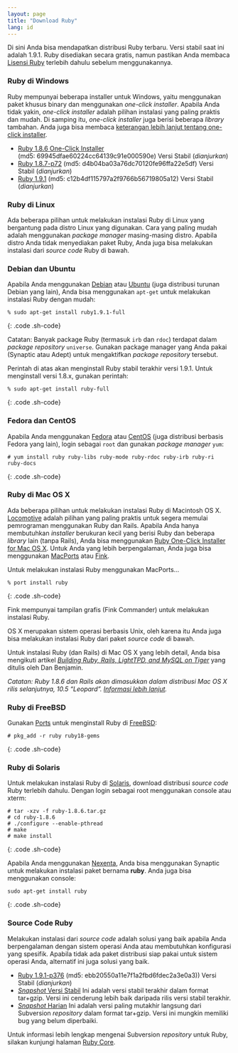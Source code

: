```yaml
---
layout: page
title: "Download Ruby"
lang: id
---
```


Di sini Anda bisa mendapatkan distribusi Ruby terbaru. Versi stabil saat
ini adalah 1.9.1. Ruby disediakan secara gratis, namun pastikan Anda
membaca [Lisensi Ruby][1] terlebih dahulu sebelum menggunakannya.

### Ruby di Windows

Ruby mempunyai beberapa installer untuk Windows, yaitu menggunakan paket
khusus binary dan menggunakan *one-click installer*. Apabila Anda tidak
yakin, *one-click installer* adalah pilihan instalasi yang paling
praktis dan mudah. Di samping itu, *one-click installer* juga berisi
beberapa *library* tambahan. Anda juga bisa membaca [keterangan lebih
lanjut tentang one-click installer][2].

* [Ruby 1.8.6 One-Click Installer][3]
  (md5: 69945dfae60224cc64139c91e000590e) Versi Stabil (*dianjurkan*)
* [Ruby 1.8.7-p72][4] (md5: d4b04ba03a76dc70120fe96ffa22e5df) Versi
  Stabil (*dianjurkan*)
* [Ruby 1.9.1][5] (md5: c12b4df115797a2f9766b56719805a12) Versi Stabil
  (*dianjurkan*)

### Ruby di Linux

Ada beberapa pilihan untuk melakukan instalasi Ruby di Linux yang
bergantung pada distro Linux yang digunakan. Cara yang paling mudah
adalah menggunakan *package manager* masing-masing distro. Apabila
distro Anda tidak menyediakan paket Ruby, Anda juga bisa melakukan
instalasi dari *source code* Ruby di bawah.

### Debian dan Ubuntu

Apabila Anda menggunakan [Debian][6] atau [Ubuntu][7] (juga distribusi
turunan Debian yang lain), Anda bisa menggunakan `apt-get` untuk
melakukan instalasi Ruby dengan mudah:

    % sudo apt-get install ruby1.9.1-full
{: .code .sh-code}

Catatan: Banyak package Ruby (termasuk `irb` dan `rdoc`) terdapat dalam
*package repository* `universe`. Gunakan package manager yang Anda pakai
(Synaptic atau Adept) untuk mengaktifkan *package repository* tersebut.

Perintah di atas akan menginstall Ruby stabil terakhir versi 1.9.1.
Untuk menginstall versi 1.8.x, gunakan perintah:

    % sudo apt-get install ruby-full
{: .code .sh-code}

### Fedora dan CentOS

Apabila Anda menggunakan [Fedora][8] atau [CentOS][9] (juga distribusi
berbasis Fedora yang lain), login sebagai `root` dan gunakan *package
manager* `yum`\:

    # yum install ruby ruby-libs ruby-mode ruby-rdoc ruby-irb ruby-ri ruby-docs
{: .code .sh-code}

### Ruby di Mac OS X

Ada beberapa pilihan untuk melakukan instalasi Ruby di Macintosh OS X.
[Locomotive][10] adalah pilihan yang paling praktis untuk segera memulai
pemrograman menggunakan Ruby dan Rails. Apabila Anda hanya membutuhkan
*installer* berukuran kecil yang berisi Ruby dan beberapa *library* lain
(tanpa Rails), Anda bisa menggunakan [Ruby One-Click Installer for Mac
OS X][11]. Untuk Anda yang lebih berpengalaman, Anda juga bisa
menggunakan [MacPorts][12] atau [Fink][13].

Untuk melakukan instalasi Ruby menggunakan MacPorts…

    % port install ruby
{: .code .sh-code}

Fink mempunyai tampilan grafis (Fink Commander) untuk melakukan
instalasi Ruby.

OS X merupakan sistem operasi berbasis Unix, oleh karena itu Anda juga
bisa melakukan instalasi Ruby dari paket *source code* di bawah.

Untuk instalasi Ruby (dan Rails) di Mac OS X yang lebih detail, Anda
bisa mengikuti artikel [*Building Ruby, Rails, LightTPD, and MySQL on
Tiger*][14] yang ditulis oleh Dan Benjamin.

*Catatan: Ruby 1.8.6 dan Rails akan dimasukkan dalam distribusi Mac OS X
rilis selanjutnya, 10.5 “Leopard”. [Informasi lebih lanjut][15].*

### Ruby di FreeBSD

Gunakan [Ports][16] untuk menginstall Ruby di [FreeBSD][17]\:

    # pkg_add -r ruby ruby18-gems
{: .code .sh-code}

### Ruby di Solaris

Untuk melakukan instalasi Ruby di [Solaris][18], download distribusi
*source code* Ruby terlebih dahulu. Dengan login sebagai root
menggunakan console atau xterm:

    # tar -xzv -f ruby-1.8.6.tar.gz
    # cd ruby-1.8.6
    # ./configure --enable-pthread
    # make
    # make install
{: .code .sh-code}

Apabila Anda menggunakan [Nexenta][19], Anda bisa menggunakan Synaptic
untuk melakukan instalasi paket bernama **ruby**. Anda juga bisa
menggunakan console:

    sudo apt-get install ruby
{: .code .sh-code}

### Source Code Ruby

Melakukan instalasi dari *source code* adalah solusi yang baik apabila
Anda berpengalaman dengan sistem operasi Anda atau membutuhkan
konfigurasi yang spesifik. Apabila tidak ada paket distribusi siap pakai
untuk sistem operasi Anda, alternatif ini juga solusi yang baik.

* [Ruby 1.9.1-p376][20] (md5: ebb20550a11e7f1a2fbd6fdec2a3e0a3)) Versi
  Stabil (*dianjurkan*)
* [*Snapshot* Versi Stabil][21] Ini adalah versi stabil terakhir dalam
  format tar+gzip. Versi ini cenderung lebih baik daripada rilis versi
  stabil terakhir.
* [*Snapshot* Harian][22] Ini adalah versi paling mutakhir langsung dari
  Subversion *repository* dalam format tar+gzip. Versi ini mungkin
  memiliki bug yang belum diperbaiki.

Untuk informasi lebih lengkap mengenai Subversion *repository* untuk
Ruby, silakan kunjungi halaman [Ruby Core](/id/community/ruby-core/).



[1]: http://www.ruby-lang.org/en/about/license.txt 
[2]: http://rubyinstaller.rubyforge.org/wiki/wiki.pl?RubyInstaller 
[3]: http://rubyforge.org/frs/download.php/47082/ruby186-27_rc2.exe 
[4]: ftp://ftp.ruby-lang.org/pub/ruby/binaries/mswin32/ruby-1.8.7-p72-i386-mswin32.zip "Binary saja"
[5]: ftp://ftp.ruby-lang.org//pub/ruby/binaries/mswin32/ruby-1.9.1-p376-i386-mswin32.zip "Binary saja"
[6]: http://www.debian.org 
[7]: http://www.ubuntu.com 
[8]: http://fedoraproject.org/ 
[9]: http://www.centos.org/ 
[10]: http://locomotive.raaum.org/ 
[11]: http://rubyosx.rubyforge.org/ 
[12]: http://www.macports.org/ 
[13]: http://fink.sourceforge.net/ 
[14]: http://hivelogic.com/articles/2005/12/01/ruby_rails_lighttpd_mysql_tiger 
[15]: http://weblog.rubyonrails.org/2006/8/7/ruby-on-rails-will-ship-with-os-x-10-5-leopard 
[16]: http://www.freebsd.org/ports/ 
[17]: http://www.freebsd.org/ 
[18]: http://www.sun.com/software/solaris/ 
[19]: http://www.gnusolaris.org/ 
[20]: ftp://ftp.ruby-lang.org/pub/ruby/1.9/ruby-1.9.1-p376.tar.gz 
[21]: ftp://ftp.ruby-lang.org//pub/ruby/ruby-1.9-stable.tar.gz 
[22]: ftp://ftp.ruby-lang.org/pub/ruby/snapshot.tar.gz 
